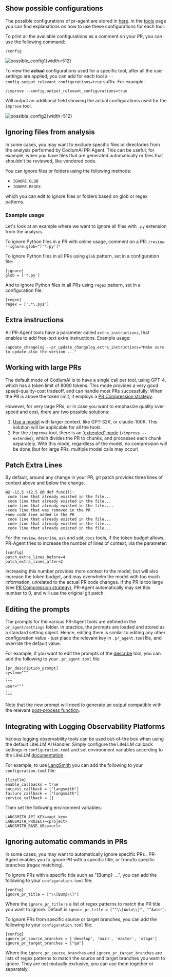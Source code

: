 ## Show possible configurations
The possible configurations of pr-agent are stored in [here](https://github.com/Codium-ai/pr-agent/blob/main/pr_agent/settings/configuration.toml).
In the [tools](https://pr-agent-docs.codium.ai/tools/) page you can find explanations on how to use these configurations for each tool.

To print all the available configurations as a comment on your PR, you can use the following command:
```
/config
```

![possible_config1](https://codium.ai/images/pr_agent/possible_config1.png){width=512}


To view the **actual** configurations used for a specific tool, after all the user settings are applied, you can add for each tool a `--config.output_relevant_configurations=true` suffix.
For example:
```
/improve --config.output_relevant_configurations=true
```
Will output an additional field showing the actual configurations used for the `improve` tool.

![possible_config2](https://codium.ai/images/pr_agent/possible_config2.png){width=512}


## Ignoring files from analysis

In some cases, you may want to exclude specific files or directories from the analysis performed by CodiumAI PR-Agent. This can be useful, for example, when you have files that are generated automatically or files that shouldn't be reviewed, like vendored code.

You can ignore files or folders using the following methods:
 - `IGNORE.GLOB`
 - `IGNORE.REGEX`

which you can edit to ignore files or folders based on glob or regex patterns.

### Example usage

Let's look at an example where we want to ignore all files with `.py` extension from the analysis.

To ignore Python files in a PR with online usage, comment on a PR:
`/review --ignore.glob="['*.py']"`


To ignore Python files in all PRs using `glob` pattern, set in a configuration file:
```
[ignore]
glob = ['*.py']
```

And to ignore Python files in all PRs using `regex` pattern, set in a configuration file:
```
[regex]
regex = ['.*\.py$']
```

## Extra instructions

All PR-Agent tools have a parameter called `extra_instructions`, that enables to add free-text extra instructions. Example usage:
```
/update_changelog --pr_update_changelog.extra_instructions="Make sure to update also the version ..."
```

## Working with large PRs

The default mode of CodiumAI is to have a single call per tool, using GPT-4, which has a token limit of 8000 tokens.
This mode provides a very good speed-quality-cost tradeoff, and can handle most PRs successfully.
When the PR is above the token limit, it employs a [PR Compression strategy](../core-abilities/index.md).

However, for very large PRs, or in case you want to emphasize quality over speed and cost, there are two possible solutions:
1) [Use a model](https://codium-ai.github.io/Docs-PR-Agent/usage-guide/#changing-a-model) with larger context, like GPT-32K, or claude-100K. This solution will be applicable for all the tools.
2) For the `/improve` tool, there is an ['extended' mode](https://codium-ai.github.io/Docs-PR-Agent/tools/#improve) (`/improve --extended`),
which divides the PR to chunks, and processes each chunk separately. With this mode, regardless of the model, no compression will be done (but for large PRs, multiple model calls may occur)



## Patch Extra Lines

By default, around any change in your PR, git patch provides three lines of context above and below the change.
```
@@ -12,5 +12,5 @@ def func1():
 code line that already existed in the file...
 code line that already existed in the file...
 code line that already existed in the file....
-code line that was removed in the PR
+new code line added in the PR
 code line that already existed in the file...
 code line that already existed in the file...
 code line that already existed in the file...
```

For the `review`, `describe`, `ask` and `add_docs` tools, if the token budget allows, PR-Agent tries to increase the number of lines of context, via the parameter:
```
[config]
patch_extra_lines_before=4
patch_extra_lines_after=2
```

Increasing this number provides more context to the model, but will also increase the token budget, and may overwhelm the model with too much information, unrelated to the actual PR code changes.
If the PR is too large (see [PR Compression strategy](https://github.com/Codium-ai/pr-agent/blob/main/PR_COMPRESSION.md)), PR-Agent automatically may set this number to 0, and will use the original git patch.


## Editing the prompts

The prompts for the various PR-Agent tools are defined in the `pr_agent/settings` folder.
In practice, the prompts are loaded and stored as a standard setting object.
Hence, editing them is similar to editing any other configuration value - just place the relevant key in `.pr_agent.toml`file, and override the default value.

For example, if you want to edit the prompts of the [describe](https://github.com/Codium-ai/pr-agent/blob/main/pr_agent/settings/pr_description_prompts.toml) tool, you can add the following to your `.pr_agent.toml` file:
```
[pr_description_prompt]
system="""
...
"""
user="""
...
"""
```
Note that the new prompt will need to generate an output compatible with the relevant [post-process function](https://github.com/Codium-ai/pr-agent/blob/main/pr_agent/tools/pr_description.py#L137).

## Integrating with Logging Observability Platforms

Various logging observability tools can be used out-of-the box when using the default LiteLLM AI Handler. Simply configure the LiteLLM callback settings in `configuration.toml` and set environment variables according to the LiteLLM [documentation](https://docs.litellm.ai/docs/).

For example, to use [LangSmith](https://www.langchain.com/langsmith) you can add the following to your `configuration.toml` file:
```
[litellm]
enable_callbacks = true
success_callback = ["langsmith"]
failure_callback = ["langsmith"]
service_callback = []
```

Then set the following environment variables:

```
LANGSMITH_API_KEY=<api_key>
LANGSMITH_PROJECT=<project>
LANGSMITH_BASE_URL=<url>
```

## Ignoring automatic commands in PRs

In some cases, you may want to automatically ignore specific PRs . PR-Agent enables you to ignore PR with a specific title, or from/to specific branches (regex matching).

To ignore PRs with a specific title such as "[Bump]: ...", you can add the following to your `configuration.toml` file:

```
[config]
ignore_pr_title = ["\\[Bump\\]"]
```

Where the `ignore_pr_title` is a list of regex patterns to match the PR title you want to ignore. Default is `ignore_pr_title = ["^\\[Auto\\]", "^Auto"]`.


To ignore PRs from specific source or target branches, you can add the following to your `configuration.toml` file:

```
[config]
ignore_pr_source_branches = ['develop', 'main', 'master', 'stage']
ignore_pr_target_branches = ["qa"]
```

Where the `ignore_pr_source_branches` and `ignore_pr_target_branches` are lists of regex patterns to match the source and target branches you want to ignore.
They are not mutually exclusive, you can use them together or separately.

